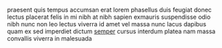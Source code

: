 praesent quis tempus accumsan erat lorem phasellus duis feugiat donec lectus
placerat felis in mi nibh at nibh sapien exmauris suspendisse odio nibh nunc
non leo lectus viverra id amet vel massa nunc lacus dapibus quam ex sed
imperdiet dictum [semper](generated_webpages/sagittis3.md) cursus interdum
platea nam massa convallis viverra in malesuada